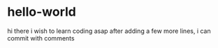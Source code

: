 # hello-world
hi there i wish to learn coding asap
after adding a few more lines, i can commit with comments
